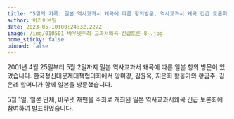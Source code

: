 ```yaml
---
title: "5월의 기록: 일본 역사교과서 왜곡에 따른 항의방문, 역사교과서 왜곡 긴급 토론회 참여"
author: 아카이브팀
date: 2023-05-10T00:24:32.227Z
image: /img/010501-바우넷주최-교과서왜곡-신급토론-8-.jpg
home_sticky: false
pinned: false
---
```

2001년 4월 25일부터 5월 2일까지 일본 역사교과서 왜곡에 따른 일본 항의 방문이 있었습니다. 한국정신대문제대책협의회에서 양미강, 김윤옥, 지은희 활동가와 황금주, 김은례 할머니가 함께 일본을 방문했습니다. 

5월 1일, 일본 단체, 바우넷 재팬을 주최로 개최된 일본 역사교과서왜곡 긴급 토론회에 참여하여 발표하였습니다.